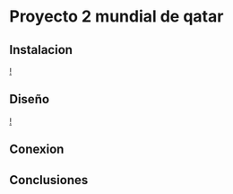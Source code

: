 # Proyecto 2 mundial de qatar


## Instalacion
[!]()

## Diseño
[!]()

## Conexion 


## Conclusiones
